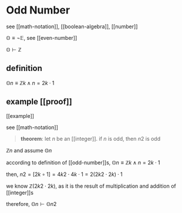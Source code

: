 # Odd Number

see [[math-notation]], [[boolean-algebra]], [[number]]

$\mathbb O \equiv \lnot \mathbb E$, see [[even-number]]

$\mathbb O \vdash \mathbb Z$

## definition

$\mathbb On \equiv \mathbb Z k \land n = 2k \cdot 1$

## example [[proof]]

[[example]]

see [[math-notation]]

> **theorem**: let $n$ be an [[integer]]. if $n$ is odd, then $n2$ is odd

$\mathbb Z n$ and assume $\mathbb On$

according to definition of [[odd-number]]s, $\mathbb On \equiv \mathbb Z k \land n = 2k \cdot 1$

then, $n2 = [2k \circ 1] = 4k2 \cdot 4k \cdot 1 = 2(2k2 \cdot 2k) \cdot 1$

we know $\mathbb Z (2k2 \cdot 2k)$, as it is the result of multiplication and addition of [[integer]]s

therefore, $\mathbb On \vdash \mathbb On2$
